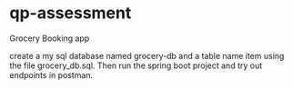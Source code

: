 # qp-assessment
Grocery Booking app

create a my sql database named grocery-db and a table name item using the file grocery_db.sql.
Then run the spring boot project and try out endpoints in postman.
